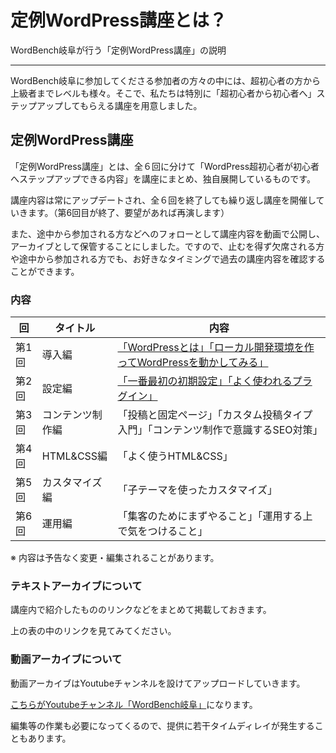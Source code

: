 # 定例WordPress講座とは？
WordBench岐阜が行う「定例WordPress講座」の説明
***
WordBench岐阜に参加してくださる参加者の方々の中には、超初心者の方から上級者までレベルも様々。そこで、私たちは特別に「超初心者から初心者へ」ステップアップしてもらえる講座を用意しました。

## 定例WordPress講座
「定例WordPress講座」とは、全６回に分けて「WordPress超初心者が初心者へステップアップできる内容」を講座にまとめ、独自展開しているものです。

講座内容は常にアップデートされ、全６回を終了しても繰り返し講座を開催していきます。（第6回目が終了、要望があれば再演します）

また、途中から参加される方などへのフォローとして講座内容を動画で公開し、アーカイブとして保管することにしました。ですので、止むを得ず欠席される方や途中から参加される方でも、お好きなタイミングで過去の講座内容を確認することができます。

### 内容
|回|タイトル|内容|
----|----|----
|第1回|導入編|[「WordPressとは」「ローカル開発環境を作ってWordPressを動かしてみる」](https://github.com/wbgifu/doc/tree/master/course/introduction)|
|第2回|設定編|[「一番最初の初期設定」「よく使われるプラグイン」](https://github.com/wbgifu/doc/tree/master/course/setting)|
|第3回|コンテンツ制作編|「投稿と固定ページ」「カスタム投稿タイプ入門」「コンテンツ制作で意識するSEO対策」|
|第4回|HTML&CSS編|「よく使うHTML&CSS」|
|第5回|カスタマイズ編|「子テーマを使ったカスタマイズ」|
|第6回|運用編|「集客のためにまずやること」「運用する上で気をつけること」|

※ 内容は予告なく変更・編集されることがあります。

### テキストアーカイブについて
講座内で紹介したもののリンクなどをまとめて掲載しておきます。

上の表の中のリンクを見てみてください。

### 動画アーカイブについて
動画アーカイブはYoutubeチャンネルを設けてアップロードしていきます。

[こちらがYoutubeチャンネル「WordBench岐阜」](https://www.youtube.com/channel/UCB2JF0dcxBzQubSs5nGA1lA)になります。

編集等の作業も必要になってくるので、提供に若干タイムディレイが発生することもあります。
